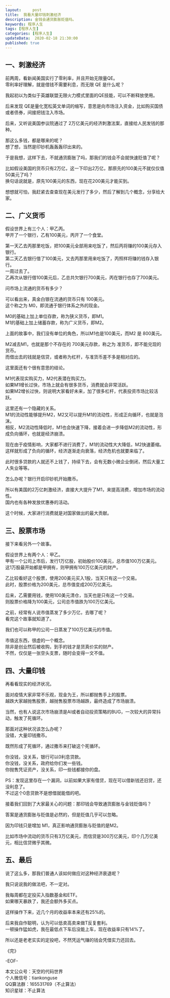 ```yaml
---   
layout:     post  
title:  我看大量印钱刺激经济  
description: 金钱会通货膨胀贬值吗。  
keywords: 程序人生  
tags: [程序人生]    
categories: [程序人生]  
updateData:  2020-02-18 21:30:00  
published: true 
---  
```



## 一、刺激经济  



前两周，看新闻美国实行了零利率，并且开始无限量QE。  
零利率好理解，就是借钱不需要利息，而无限 QE 是什么呢？ 


我起初以为类似于英雄联盟无限火力模式里面的QE技能，可以不断释放使用。  


后来发现 QE是量化宽松英文单词的缩写，意思是向市场注入资金，比如购买国债或者债券，间接把钱注入市场。  


后来，又听说美国参议院通过了 2万亿美元的经济刺激法案，直接给人民发钱的那种。  


那这么多钱，都是哪来的呢？  
想了想，当然是印钞机轰轰轰印出来的。  


于是我想，这样下去，不就通货膨胀了吗，那我们的钱会不会就快速贬值了呢？  


比如假设美国的货币只有2万亿，这一下印出2万亿，那原先的100美元不就仅仅值50美元了吗？  
换句话说就是，原先100美元的东西，现在花200美元才能买到。  


想想就可怕，我赶紧去查查现在美元发行了多少，然后了解到几个概念，分享给大家。  



## 二、广义货币  


假设世界上有三个人：甲乙丙。  
甲开了一个银行，乙有100美元，丙开了一个食堂。  


第一天乙去丙那里吃饭，把100美元全部用来吃饭了，然后丙将赚的100美元存入银行。  
第二天乙去银行借了100美元，又去丙那里用来吃饭了，丙照样将赚的钱存入银行。  
一周过去了。  
乙再次从银行借100美元后，乙总共欠银行700美元，丙在银行也存了700美元。  


问市场上流通的货币有多少？  


可以看出来，真金白银在流通的货币只有 100美元。  
这个称之为 M0，即流通于银行体系之外的现金。  


M0的基础上加上单位存款，称为狭义货币，即M1。  
M1的基础上加上储蓄存款，称为广义货币，即M2。  


上面的故事中，我们没有单位的角色，所以M1也是100美元，而M2 是 800美元。  


M2减去M1，也就是那个不存在的 700美元存款，称之为 准货币，即不能兑现的货币。  
而借出去的钱就是信贷，或者称为杠杆，与准货币差不多是相对应的。  



这里面还有个很有意思的结论。  


M1代表现实购买力，M2代表潜在购买力。  
如果M1增长过快，市场上就会有很多货币，消费就会非常活跃。  
如果M2增长过快，则说明大家看好未来，加了很多杠杆，代表投资市场比较活跃。  


这里还有一个隐藏的关系。  
M1的流动性能够提升M2，M2又可以提升M1的流动性，形成正向循环，也就是泡沫。  
相反，M2流动性降低时，M1也会快速下降，接着会进一步降低M2的流动性，形成负向循环，也就是经济崩溃。  



现在由于疫情影响，大家都不进行消费了，M1的流动性大大降低，M2快速萎缩。  
这样就形成了负向的循环，经济逐渐走向衰落，经济危机也就要来临了。  


此时很多贷款的人就还不上钱了，持续下去，会有无数小微企业倒闭，然后大量工人失业等等。  



怎么办呢？银行开启印钞机开始撒币。  


所以有美国的2万亿刺激经济，直接大大提升了M1，来提高消费，增加市场的流动性。  
国内也有各种发放优惠券的活动。  


这个时候，大家进行消费就是对国家做出的最大贡献。  


## 三、股票市场  



接下来看另外一个故事。  


假设世界上有两个人：甲乙。  
甲有一个公司上市后，发行1万亿股，初始股价100美元，总市值100万亿美元。  
这1万股最开始都是甲拥有，则甲拥有100万亿美元的财产。  


乙比较看好这个股票，使用200美元买入1股，当天只有这一个交易。  
此时，股票价格为200美元，总市值变成200万亿美元。  


后来，乙需要用钱，使用100美元清仓，当天也是只有这一个交易。  
则股票价格降为100美元，公司总市值跌为100万亿美元。  


之前，经常有人说市值蒸发了多少万亿，去哪了呢？  
看完这个故事就知道了。  


我们也可以称甲的公司一日蒸发了100万亿美元的市值。  


市值这东西，很虚的一个概念。  
除非是创业然后被收购，到手的钱才是货真价实的财产。  
不然，仅仅是一张空头支票，随时会变得一文不值。  


## 四、大量印钱  


再看看现实的经济状况。  


面对疫情大家非常不乐观，现金为王，所以都抛售手上的股票。  
越跌大家越抛售股票，越抛售股票市场越跌，最终造成了市场崩溃。  


当然，也有人说这次市场崩溃是AI或者自动投资策略的BUG，一次较大的异常抖动，触发了死循环。  


那面对这种状况该怎么办呢？  
没错，大量印钱撒币。  


既然形成了死循环，通过撒币来打破这个死循环。  


你没钱，没关系，银行可以0利息贷款。  
你没钱，没关系，政府给你们发一些钱。  
你抛售凭证资产，没关系，印一些钱都接你的盘。  


PS：发现这里存在一个漏洞，以前如果大家有借贷，现在可以借新钱还旧贷，还没利息了。  
不过这个0息贷款不是想借就能借的吧。  


接着我们回到了大家最关心的问题：那印钱会导致通货膨胀与金钱贬值吗？  


答案是通货膨胀与贬值是必然的，但是贬值几乎可以忽略。  


因为印钱只是增加 M1，真正影响通货膨胀与贬值的是M2。  


比如市场中流动的货币只有3万亿美元，而信贷是300万亿美元，印个几万亿美元，相比信贷微乎其微。  


## 五、最后  


说了这么多，那我们普通人该如何做应对这种经济衰退呢？  


我只说说我的做法吧，不一定对。  


我每周都在定投买入指数基金和ETF。  
如果哪天暴跌了，我还会额外多买点。  


这样操作下来，近几个月的收益率本来还有25%的。  


后来我自作聪明，认为可以低卖高卖来做T反复套利。  
一顿操作猛如虎，我在最低点下车后没能上车，现在收益率只有14%了。  


所以还是老老实实的定投吧，不然凭运气赚的钱会凭借实力还回去。  



《完》


-EOF-  



本文公众号：天空的代码世界  
个人微信号：tiankonguse  
QQ算法群：165531769（不止算法）  
知识星球：不止算法  

